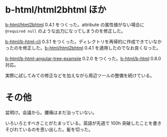 # b-html/html2bhtml ほか

[b-html/html2bhtml][] 0.4.1 をつくった。attribute の属性値がない場合に `@required null` のような出力になってしまうのを修正した。

[b-html/b-html-cli][] 0.3.1 をつくった。ディレクトリを再帰的に作成できていなかったのを修正した。[b-html/html2bhtml][] 0.4.1 を適用したのでなお良くなった。

[b-html/b-html-angular-tree-example][] 0.2.0 をつくった。[b-html/b-html][] 0.8.0 対応。

実際に試してみての修正などを加えながら周辺ツールの整備を続けている。

# その他

盆明け。会議から。腰痛はまだ治っていない。

いろいろとすべきことがたまっている。英語が先週で 100h 突破したことを書きそびれているのを思い出した。髪を切った。

[b-html/b-html-angular-tree-example]: https://github.com/b-html/b-html-angular-tree-example
[b-html/b-html-cli]: https://github.com/b-html/b-html-cli
[b-html/b-html]: https://github.com/b-html/b-html
[b-html/html2bhtml]: https://github.com/b-html/html2bhtml

